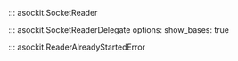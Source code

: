 <style>
.md-content__inner > h1:nth-child(1) {
  display: none;
}
</style>

::: asockit.SocketReader

::: asockit.SocketReaderDelegate
    options:
        show_bases: true

::: asockit.ReaderAlreadyStartedError
